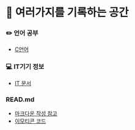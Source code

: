 # :notebook_with_decorative_cover: 여러가지를 기록하는 공간
### :pencil2: 언어 공부
* [C언어](https://github.com/MUNSY-eggrice/info_private/blob/main/C/Document_c.md)
### :computer: IT기기 정보
* [IT 문서](https://github.com/MUNSY-eggrice/info_private/blob/main/IT_device/IT.md)

### READ.md 
* [마크다운 작성 참고](https://bskyvision.com/1140)
* [이모티콘 코드](https://www.webfx.com/tools/emoji-cheat-sheet)
